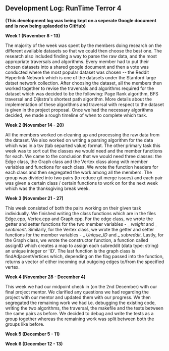 ## Development Log: RunTime Terror 4

**(This development log was being kept on a seperate Google document and is now being uplaoded to GitHub)**

**Week 1 (November 8 - 13)**

The majority of the week was spent by the members doing research on the different available datasets so that we could then choose the best one. The research also
included finding a way to parse the raw data, and the most appropriate traversals and algorithms. Every member had to put their chosen datasets into a shared google 
document and then a vote was conducted where the most popular dataset was chosen -- the Reddit Hyperlink Network which is one of the datasets under the Stanford large
datset network collection. After choosing the dataset, all the members then worked together to revise the traversals and algorithms required for the dataset which 
was decided to be the following: Page Rank algorithm, BFS traversal and Dijkstra's shortest path algorithm. More details about the implementation of these algorithms
and traversal with respect to the dataset is given in the project proposal. Once we had the necessary algorithms decided, we made a rough timeline of when to complete
which task. 

**Week 2 (November 14 - 20)**

All the members worked on cleaning up and processing the raw data from the dataset. We also worked on writing a parsing algorithm for the data which was in a 
tsv (tab separted value) format. 
The other primary task this week was to sort out the classes we would need and the member functions for each. We came to the conclusion that we would need three 
classes: the Edge class, the Graph class and the Vertex class along with member variables and functions for each class. We wrote the function headers for each class 
and then segregated the work among all the members. The group was divided into two pairs (to reduce git merge issues) and each pair was given a certain 
class / certain functions to work on for the next week which was the thanksgiving break week. 

**Week 3 (November 21 - 27)**

This week consisted of both the pairs working on their given task individually. We finished writing the class functions which are in the files Edge.cpp, Vertex.cpp 
and Graph.cpp. For the edge class, we wrote the getter and setter functions for the two member variables - _ _weight_ and _ _sentiment_. Similarly, for the Vertex class,
we wrote the getter and setter functions for the member variables - _ _Unique_ID_ and _ _subreddit_. Lastly, for the Graph class, we wrote the constructor function, 
a function called assignID which creates a map to assign each subreddit (data type: string) an unique integer or 'ID'. The last function is the graph class is 
findAdjacentVertices which, depending on the flag passed into the function, returns a vector of either incoming out outgoing edges to/from the specified vertex.

**Week 4 (November 28 - December 4)**

This week we had our midpoint check in (on the 2nd December) with our final project mentor. We clarified any questions we had regarding the project with our mentor 
and updated them with our progress. We then segregated the remaining work we had i.e. debugging the existing code, writing the two algorithms, the traversal, 
the makefile and the tests between the same pairs as before. We decided to debug and write the tests as a group together whereas the remaining work was split between 
both the groups like before. 

**Week 5 (December 5 - 11)**

**Week 6 (December 12 - 13)**
